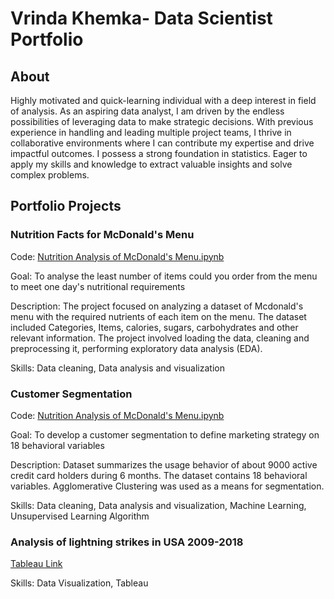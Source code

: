 # Vrinda Khemka- Data Scientist Portfolio 
## About
Highly motivated and quick-learning individual with a deep interest in field of analysis. As an aspiring data analyst, I am driven by the endless possibilities of leveraging data to make strategic decisions. With previous experience in handling and leading multiple project teams, I thrive in collaborative environments where I can contribute my expertise and drive impactful outcomes. I possess a strong foundation in statistics. Eager to apply my skills and knowledge to extract valuable insights and solve complex problems.

## 

## Portfolio Projects

### Nutrition Facts for McDonald's Menu

Code: [Nutrition Analysis of McDonald's Menu.ipynb](https://github.com/VrindaKhemka/Portfolio-Projects/blob/9ff004e1846ab6b442e956f6818e94a67192e28f/Nutrition%20Analysis%20of%20McDonald's%20Menu.ipynb)

Goal: To analyse the least number of items could you order from the menu to meet one day's nutritional requirements

Description:  The project focused on analyzing a dataset of Mcdonald's menu with the required nutrients of each item on the menu. The dataset included Categories, Items, calories, sugars, carbohydrates and other relevant information. The project involved loading the data, cleaning and preprocessing it, performing exploratory data analysis (EDA).

Skills: Data cleaning, Data analysis and visualization

### Customer Segmentation
Code: [Nutrition Analysis of McDonald's Menu.ipynb](https://github.com/VrindaKhemka/Portfolio-Projects/blob/9ff004e1846ab6b442e956f6818e94a67192e28f/Nutrition%20Analysis%20of%20McDonald's%20Menu.ipynb)

Goal: To develop a customer segmentation to define marketing strategy on 18 behavioral variables

Description:  Dataset summarizes the usage behavior of about 9000 active credit card holders during 6 months. The dataset contains 18 behavioral variables. Agglomerative Clustering was used as a means for segmentation.

Skills: Data cleaning, Data analysis and visualization, Machine Learning, Unsupervised Learning Algorithm

### Analysis of lightning strikes in USA 2009-2018

[Tableau Link](https://public.tableau.com/app/profile/vrinda.khemka)

Skills: Data Visualization, Tableau




